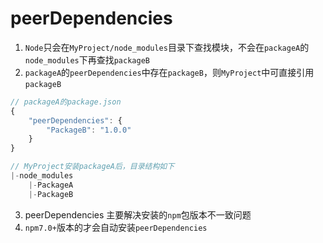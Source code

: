# peerDependencies

1. `Node`只会在`MyProject/node_modules`目录下查找模块，不会在`packageA`的`node_modules`下再查找`packageB`
2. `packageA`的`peerDependencies`中存在`packageB`，则`MyProject`中可直接引用`packageB`

```js
// packageA的package.json
{
    "peerDependencies": {
        "PackageB": "1.0.0"
    }
}

// MyProject安装packageA后，目录结构如下
|-node_modules
    |-PackageA
    |-PackageB
```

3. peerDependencies 主要解决安装的`npm`包版本不一致问题
4. `npm7.0+`版本的才会自动安装`peerDependencies`